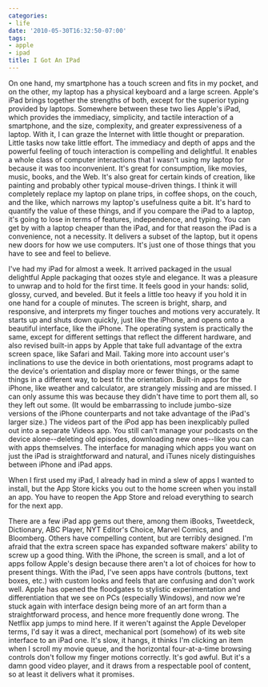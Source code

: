 ```yaml
---
categories:
- life
date: '2010-05-30T16:32:50-07:00'
tags:
- apple
- ipad
title: I Got An IPad
---
```


On one hand, my smartphone has a touch screen and fits in my pocket, and on the other, my laptop has a physical keyboard and a large screen. Apple's iPad brings together the strengths of both, except for the superior typing provided by laptops. Somewhere between these two lies Apple's iPad, which provides the immediacy, simplicity, and tactile interaction of a smartphone, and the size, complexity, and greater expressiveness of a laptop. With it, I can graze the Internet with little thought or preparation. Little tasks now take little effort. The immediacy and depth of apps and the powerful feeling of touch interaction is compelling and delightful. It enables a whole class of computer interactions that I wasn't using my laptop for because it was too inconvenient. It's great for consumption, like movies, music, books, and the Web. It's also great for certain kinds of creation, like painting and probably other typical mouse-driven things. I think it will completely replace my laptop on plane trips, in coffee shops, on the couch, and the like, which narrows my laptop's usefulness quite a bit. It's hard to quantify the value of these things, and if you compare the iPad to a laptop, it's going to lose in terms of features, independence, and typing. You can get by with a laptop cheaper than the iPad, and for that reason the iPad is a convenience, not a necessity. It delivers a subset of the laptop, but it opens new doors for how we use computers. It's just one of those things that you have to see and feel to believe.

I've had my iPad for almost a week. It arrived packaged in the usual delightful Apple packaging that oozes style and elegance. It was a pleasure to unwrap and to hold for the first time. It feels good in your hands: solid, glossy, curved, and beveled. But it feels a little too heavy if you hold it in one hand for a couple of minutes. The screen is bright, sharp, and responsive, and interprets my finger touches and motions very accurately. It starts up and shuts down quickly, just like the iPhone, and opens onto a beautiful interface, like the iPhone. The operating system is practically the same, except for different settings that reflect the different hardware, and also revised built-in apps by Apple that take full advantage of the extra screen space, like Safari and Mail. Taking more into account user's inclinations to use the device in both orientations, most programs adapt to the device's orientation and display more or fewer things, or the same things in a different way, to best fit the orientation. Built-in apps for the iPhone, like weather and calculator, are strangely missing and are missed. I can only assume this was because they didn't have time to port them all, so they left out some. (It would be embarrassing to include jumbo-size versions of the iPhone counterparts and not take advantage of the iPad's larger size.) The videos part of the iPod app has been inexplicably pulled out into a separate Videos app. You still can't manage your podcasts on the device alone--deleting old episodes, downloading new ones--like you can with apps themselves. The interface for managing which apps you want on just the iPad is straightforward and natural, and iTunes nicely distinguishes between iPhone and iPad apps.

When I first used my iPad, I already had in mind a slew of apps I wanted to install, but the App Store kicks you out to the home screen when you install an app. You have to reopen the App Store and reload everything to search for the next app.

There are a few iPad app gems out there, among them iBooks, Tweetdeck, Dictionary, ABC Player, NYT Editor's Choice, Marvel Comics, and Bloomberg. Others have compelling content, but are terribly designed. I'm afraid that the extra screen space has expanded software makers' ability to screw up a good thing. With the iPhone, the screen is small, and a lot of apps follow Apple's design because there aren't a lot of choices for how to present things. With the iPad, I've seen apps have controls (buttons, text boxes, etc.) with custom looks and feels that are confusing and don't work well. Apple has opened the floodgates to stylistic experimentation and differentiation that we see on PCs (especially Windows), and now we're stuck again with interface design being more of an art form than a straightforward process, and hence more frequently done wrong. The Netflix app jumps to mind here. If it weren't against the Apple Developer terms, I'd say it was a direct, mechanical port (somehow) of its web site interface to an iPad one. It's slow, it hangs, it thinks I'm clicking an item when I scroll my movie queue, and the horizontal four-at-a-time browsing controls don't follow my finger motions correctly. It's god awful. But it's a damn good video player, and it draws from a respectable pool of content, so at least it delivers what it promises.
